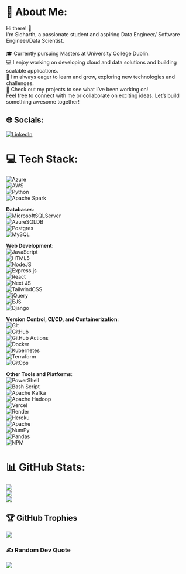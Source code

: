 # 💫 About Me:
Hi there! 👋<br>I'm Sidharth, a passionate student and aspiring Data Engineer/ Software Engineer/Data Scientist.<br><br>🎓 Currently pursuing Masters at University College Dublin.<br>💻 I enjoy working on developing cloud and data solutions and building scalable applications.<br>🌱 I’m always eager to learn and grow, exploring new technologies and challenges.<br>🚀 Check out my projects to see what I’ve been working on!<br>Feel free to connect with me or collaborate on exciting ideas. Let’s build something awesome together!


## 🌐 Socials:
[![LinkedIn](https://img.shields.io/badge/LinkedIn-%230077B5.svg?logo=linkedin&logoColor=white)](https://linkedin.com/in/https://www.linkedin.com/in/sidharth-nair-2000-/) 

# 💻 Tech Stack:
![Azure](https://img.shields.io/badge/azure-%230072C6.svg?style=for-the-badge&logo=microsoftazure&logoColor=white)  
![AWS](https://img.shields.io/badge/AWS-%23FF9900.svg?style=for-the-badge&logo=amazon-aws&logoColor=white)  
![Python](https://img.shields.io/badge/python-3670A0?style=for-the-badge&logo=python&logoColor=ffdd54)  
![Apache Spark](https://img.shields.io/badge/Apache%20Spark-FDEE21?style=for-the-badge&logo=apachespark&logoColor=black)  

**Databases**:  
![MicrosoftSQLServer](https://img.shields.io/badge/Microsoft%20SQL%20Server-CC2927?style=for-the-badge&logo=microsoft%20sql%20server&logoColor=white)  
![AzureSQLDB](https://img.shields.io/badge/azure%20sql%20db-%230072C6.svg?style=for-the-badge&logo=microsoftazure&logoColor=white)  
![Postgres](https://img.shields.io/badge/postgres-%23316192.svg?style=for-the-badge&logo=postgresql&logoColor=white)  
![MySQL](https://img.shields.io/badge/mysql-4479A1.svg?style=for-the-badge&logo=mysql&logoColor=white)  

**Web Development**:  
![JavaScript](https://img.shields.io/badge/javascript-%23323330.svg?style=for-the-badge&logo=javascript&logoColor=%23F7DF1E)  
![HTML5](https://img.shields.io/badge/html5-%23E34F26.svg?style=for-the-badge&logo=html5&logoColor=white)  
![NodeJS](https://img.shields.io/badge/node.js-6DA55F?style=for-the-badge&logo=node.js&logoColor=white)  
![Express.js](https://img.shields.io/badge/express.js-%23404d59.svg?style=for-the-badge&logo=express&logoColor=%2361DAFB)  
![React](https://img.shields.io/badge/react-%2320232a.svg?style=for-the-badge&logo=react&logoColor=%2361DAFB)  
![Next JS](https://img.shields.io/badge/Next-black?style=for-the-badge&logo=next.js&logoColor=white)  
![TailwindCSS](https://img.shields.io/badge/tailwindcss-%2338B2AC.svg?style=for-the-badge&logo=tailwind-css&logoColor=white)  
![jQuery](https://img.shields.io/badge/jquery-%230769AD.svg?style=for-the-badge&logo=jquery&logoColor=white)  
![EJS](https://img.shields.io/badge/ejs-%23B4CA65.svg?style=for-the-badge&logo=ejs&logoColor=black)  
![Django](https://img.shields.io/badge/django-%23092E20.svg?style=for-the-badge&logo=django&logoColor=white)  

**Version Control, CI/CD, and Containerization**:  
![Git](https://img.shields.io/badge/git-%23F05033.svg?style=for-the-badge&logo=git&logoColor=white)  
![GitHub](https://img.shields.io/badge/github-%23121011.svg?style=for-the-badge&logo=github&logoColor=white)  
![GitHub Actions](https://img.shields.io/badge/github%20actions-%232671E5.svg?style=for-the-badge&logo=githubactions&logoColor=white)  
![Docker](https://img.shields.io/badge/docker-%230db7ed.svg?style=for-the-badge&logo=docker&logoColor=white)  
![Kubernetes](https://img.shields.io/badge/kubernetes-%23326ce5.svg?style=for-the-badge&logo=kubernetes&logoColor=white)  
![Terraform](https://img.shields.io/badge/terraform-%235835CC.svg?style=for-the-badge&logo=terraform&logoColor=white)  
![GitOps](https://img.shields.io/badge/gitops-%23407891.svg?style=for-the-badge&logo=git&logoColor=white)  

**Other Tools and Platforms**:  
![PowerShell](https://img.shields.io/badge/PowerShell-%235391FE.svg?style=for-the-badge&logo=powershell&logoColor=white)  
![Bash Script](https://img.shields.io/badge/bash_script-%23121011.svg?style=for-the-badge&logo=gnu-bash&logoColor=white)  
![Apache Kafka](https://img.shields.io/badge/Apache%20Kafka-000?style=for-the-badge&logo=apachekafka)  
![Apache Hadoop](https://img.shields.io/badge/Apache%20Hadoop-66CCFF?style=for-the-badge&logo=apachehadoop&logoColor=black)  
![Vercel](https://img.shields.io/badge/vercel-%23000000.svg?style=for-the-badge&logo=vercel&logoColor=white)  
![Render](https://img.shields.io/badge/Render-%46E3B7.svg?style=for-the-badge&logo=render&logoColor=white)  
![Heroku](https://img.shields.io/badge/heroku-%23430098.svg?style=for-the-badge&logo=heroku&logoColor=white)  
![Apache](https://img.shields.io/badge/apache-%23D42029.svg?style=for-the-badge&logo=apache&logoColor=white)  
![NumPy](https://img.shields.io/badge/numpy-%23013243.svg?style=for-the-badge&logo=numpy&logoColor=white)  
![Pandas](https://img.shields.io/badge/pandas-%23150458.svg?style=for-the-badge&logo=pandas&logoColor=white)  
![NPM](https://img.shields.io/badge/NPM-%23CB3837.svg?style=for-the-badge&logo=npm&logoColor=white)  
 
 

# 📊 GitHub Stats:
![](https://github-readme-stats.vercel.app/api?username=sidnair2000&theme=dark&hide_border=false&include_all_commits=false&count_private=false)<br/>
![](https://github-readme-streak-stats.herokuapp.com/?user=sidnair2000&theme=dark&hide_border=false)<br/>
![](https://github-readme-stats.vercel.app/api/top-langs/?username=sidnair2000&theme=dark&hide_border=false&include_all_commits=false&count_private=false&layout=compact)

## 🏆 GitHub Trophies
![](https://github-profile-trophy.vercel.app/?username=sidnair2000&theme=radical&no-frame=false&no-bg=true&margin-w=4)

### ✍️ Random Dev Quote
![](https://quotes-github-readme.vercel.app/api?type=horizontal&theme=radical)

<!-- Proudly created with GPRM ( https://gprm.itsvg.in ) -->
